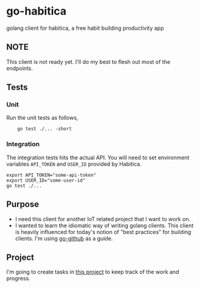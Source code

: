 # go-habitica
golang client for habitica, a free habit building productivity app

## NOTE
This client is not ready yet. I'll do my best to flesh out most of the endpoints.

## Tests
### Unit
Run the unit tests as follows,
```
    go test ./... -short
```
### Integration
The integration tests hits the actual API. You will need to set environment
variables `API_TOKEN` and `USER_ID` provided by Habitica.
```
export API_TOKEN="some-api-token"
export USER_ID="some-user-id"
go test ./...
```

## Purpose
- I need this client for another IoT related project that I want to work on.
- I wanted to learn the idiomatic way of writing golang clients.
  This client is heavily influenced for today's notion of "best practices" for building clients.
  I'm using [go-github](https://github.com/google/go-github) as a guide.

## Project
I'm going to create tasks in [this project](https://github.com/wfernandes/go-habitica/projects/1)
to keep track of the work and progress.
